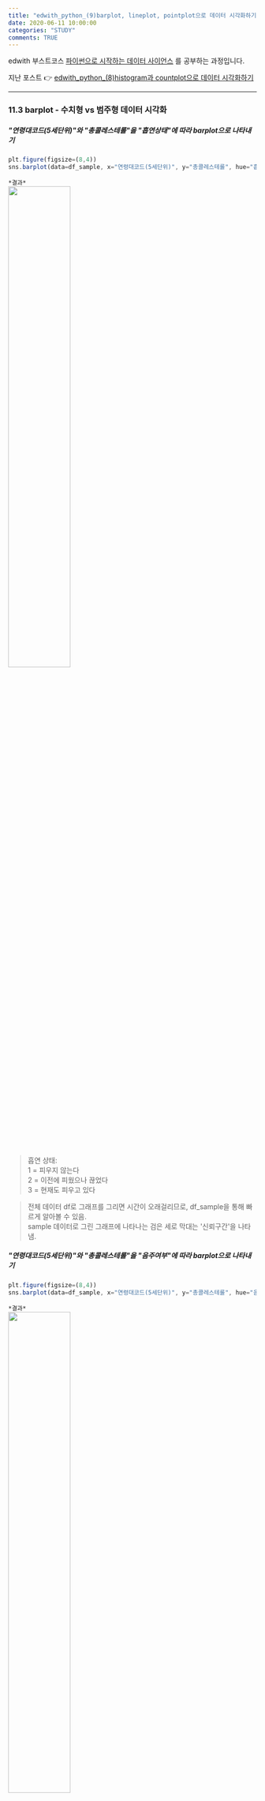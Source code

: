 ```yaml
---
title: "edwith_python_(9)barplot, lineplot, pointplot으로 데이터 시각화하기"
date: 2020-06-11 10:00:00
categories: "STUDY"
comments: TRUE
---
```


edwith 부스트코스 [파이썬으로 시작하는 데이터 사이언스](https://www.edwith.org/boostcourse-ds-510/joinLectures/28137) 를 공부하는 과정입니다.    
  
지난 포스트 :point_right: [edwith_python_(8)histogram과 countplot으로 데이터 시각화하기](https://masunii.github.io/study/edwith_%EA%B1%B4%EA%B0%95%EB%8D%B0%EC%9D%B4%ED%84%B0(2)/)  

--------------------------------------------------------
### 11.3 barplot - 수치형 vs 범주형 데이터 시각화  

##### "연령대코드(5세단위)"와 "총콜레스테롤"을 "흡연상태"에 따라 barplot으로 나타내기
```javascript
plt.figure(figsize=(8,4))
sns.barplot(data=df_sample, x="연령대코드(5세단위)", y="총콜레스테롤", hue="흡연상태")
```
`*결과*`  
<img src = "https://user-images.githubusercontent.com/50826051/84359704-fd228a00-ac03-11ea-9e0a-7102c918fb47.png" width="50%">  

> 흡연 상태:  
1 = 피우지 않는다  
2 = 이전에 피웠으나 끊었다  
3 = 현재도 피우고 있다  

> 전체 데이터 df로 그래프를 그리면 시간이 오래걸리므로, df_sample을 통해 빠르게 알아볼 수 있음.  
sample 데이터로 그린 그래프에 나타나는 검은 세로 막대는 '신뢰구간'을 나타냄.  

##### "연령대코드(5세단위)"와 "총콜레스테롤"을 "음주여부"에 따라 barplot으로 나타내기
```javascript
plt.figure(figsize=(8,4))
sns.barplot(data=df_sample, x="연령대코드(5세단위)", y="총콜레스테롤", hue="음주여부", ci=None)
```

`*결과*`  
<img src = "https://user-images.githubusercontent.com/50826051/84359857-3529cd00-ac04-11ea-9dee-d642d0369bce.png" width="50%"> 

> ci = None : 신뢰구간을 나타내지 않음  
ci - "sd" : 표준편차를 나타냄

##### "연령대코드(5세단위)"에 따른 "트리글리세라이드"를 "음주여부"에 따라 barplot으로 나타내기
```javascript
plt.figure(figsize=(8,4))
sns.barplot(data=df_sample, x="연령대코드(5세단위)", y="트리글리세라이드", hue="음주여부")
```

`*결과*`  
<img src = "https://user-images.githubusercontent.com/50826051/84360138-9c478180-ac04-11ea-8add-33cd37dfe51c.png" width="50%">  

> 음주를 하는 사람들의 트리글리세라이드 수치가 대체로 높게 나타남  
트리글리세라이드: 중성지방을 의미  

##### "연령대코드(5세단위)"에 따른 "체중(5kg단위)"를 "음주여부"에 따라 barplot으로 나타내기
```javascript
plt.figure(figsize = (8,4))
sns.barplot(data=df, x="연령대코드(5세단위)", y="체중(5Kg단위)", hue="음주여부")
```

`*결과*`  
<img src = "https://user-images.githubusercontent.com/50826051/84360401-f6484700-ac04-11ea-9068-0b5d53055691.png" width="50%">

> 전 연령대에서, 음주하는 사람들의 체중이 많이 나가는 것으로 나타남  

### 11.4 lineplot 과 pointplot  
##### "연령대코드(5세단위)"에 따른 "혈색소"를 "음주여부"에 따라 lineplot으로 나타내기
```javascript
plt.figure(figsize = (10,4))
sns.lineplot(data=df_sample, x="연령대코드(5세단위)", y="혈색소", hue="음주여부")
```  

`*결과*`  
<img src = "https://user-images.githubusercontent.com/50826051/84360624-56d78400-ac05-11ea-9f4a-ac5324e6eab5.png" width="50%">  
> 전 연령대에서, 음주를 하는 사람의 혈색소 수치가 높게 나타남  

##### "연령대코드(5세단위)"에 따른 "체중(5Kg단위)"를 "음주여부"에 따라 pointplot으로 나타내기
```javascript
plt.figure(figsize = (10,4))
sns.pointplot(data=df_sample, x="연령대코드(5세단위)", y="체중(5Kg단위)", hue="음주여부")
```

`*결과*`  
<img src = "https://user-images.githubusercontent.com/50826051/84360702-7a023380-ac05-11ea-9c96-7fa4c41d98bb.png" width="50%">  

다음 포스트 :point_right: [edwith_python_(10)boxplot, violinplot, swarmplot으로 데이터 시각화하기](https://masunii.github.io/study/edwith_%EA%B1%B4%EA%B0%95%EB%8D%B0%EC%9D%B4%ED%84%B0(4)/)  



